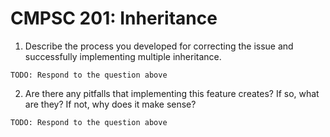 # CMPSC 201: Inheritance

1. Describe the process you developed for correcting the issue and successfully implementing multiple inheritance.

`TODO: Respond to the question above`

2. Are there any pitfalls that implementing this feature creates? If so, what are they? If not, why does it make sense?

`TODO: Respond to the question above`
